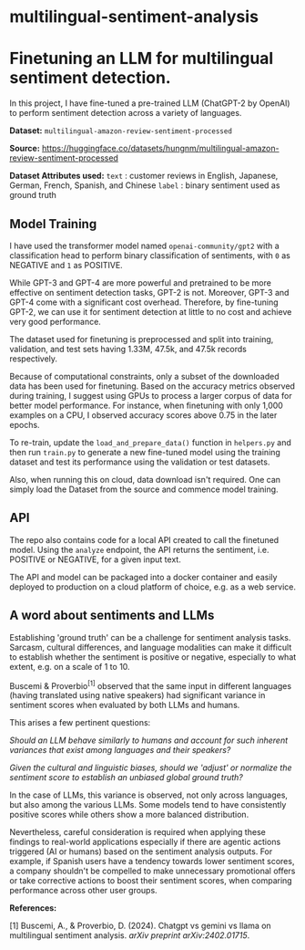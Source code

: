 # multilingual-sentiment-analysis

# Finetuning an LLM for multilingual sentiment detection.

In this project, I have fine-tuned a pre-trained LLM (ChatGPT-2 by OpenAI) to perform sentiment detection across a variety of languages.

**Dataset:**
`multilingual-amazon-review-sentiment-processed`

**Source:**
https://huggingface.co/datasets/hungnm/multilingual-amazon-review-sentiment-processed

**Dataset Attributes used:**
`text` : customer reviews in English, Japanese, German, French, Spanish, and Chinese
`label` : binary sentiment used as ground truth

## Model Training

I have used the transformer model named `openai-community/gpt2` with a classification head to perform binary classification of sentiments, with `0` as NEGATIVE and `1` as POSITIVE.

While GPT-3 and GPT-4 are more powerful and pretrained to be more effective on sentiment detection tasks, GPT-2 is not. Moreover, GPT-3 and GPT-4 come with a significant cost overhead. Therefore, by fine-tuning GPT-2, we can use it for sentiment detection at little to no cost and achieve very good performance.

The dataset used for finetuning is preprocessed and split into training, validation, and test sets having 1.33M, 47.5k, and 47.5k records respectively.

Because of computational constraints, only a subset of the downloaded data has been used for finetuning. Based on the accuracy metrics observed during training, I suggest using GPUs to process a larger corpus of data for better model performance. For instance, when finetuning with only 1,000 examples on a CPU, I observed accuracy scores above 0.75 in the later epochs.

To re-train, update the `load_and_prepare_data()` function in `helpers.py` and then run `train.py` to generate a new fine-tuned model using the training dataset and test its performance using the validation or test datasets.

Also, when running this on cloud, data download isn't required. One can simply load the Dataset from the source and commence model training.

## API

The repo also contains code for a local API created to call the finetuned model. Using the `analyze` endpoint, the API returns the sentiment, i.e. POSITIVE or NEGATIVE, for a given input text.

The API and model can be packaged into a docker container and easily deployed to production on a cloud platform of choice, e.g. as a web service.

## A word about sentiments and LLMs

Establishing 'ground truth' can be a challenge for sentiment analysis tasks. Sarcasm, cultural differences, and language modalities can make it difficult to establish whether the sentiment is positive or negative, especially to what extent, e.g. on a scale of 1 to 10.

Buscemi & Proverbio<sup>[1]</sup> observed that the same input in different languages (having translated using native speakers) had significant variance in sentiment scores when evaluated by both LLMs and humans.

This arises a few pertinent questions:

_Should an LLM behave similarly to humans and account for such inherent variances that exist among languages and their speakers?_

_Given the cultural and linguistic biases, should we 'adjust' or normalize the sentiment score to establish an unbiased global ground truth?_

In the case of LLMs, this variance is observed, not only across languages, but also among the various LLMs. Some models tend to have consistently positive scores while others show a more balanced distribution.

Nevertheless, careful consideration is required when applying these findings to real-world applications especially if there are agentic actions triggered (AI or humans) based on the sentiment analysis outputs. For example, if Spanish users have a tendency towards lower sentiment scores, a company shouldn't be compelled to make unnecessary promotional offers or take corrective actions to boost their sentiment scores, when comparing performance across other user groups.

**References:**

[1] Buscemi, A., & Proverbio, D. (2024). Chatgpt vs gemini vs llama on multilingual sentiment analysis. _arXiv preprint arXiv:2402.01715_.
